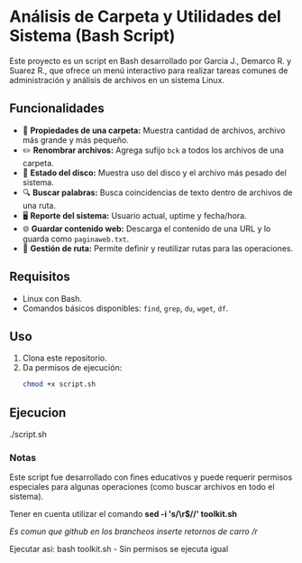 # Análisis de Carpeta y Utilidades del Sistema (Bash Script)

Este proyecto es un script en Bash desarrollado por Garcia J., Demarco R. y Suarez R., que ofrece un menú interactivo para realizar tareas comunes de administración y análisis de archivos en un sistema Linux.

## Funcionalidades

- 📁 **Propiedades de una carpeta:** Muestra cantidad de archivos, archivo más grande y más pequeño.
- ✏️ **Renombrar archivos:** Agrega sufijo `bck` a todos los archivos de una carpeta.
- 💾 **Estado del disco:** Muestra uso del disco y el archivo más pesado del sistema.
- 🔍 **Buscar palabras:** Busca coincidencias de texto dentro de archivos de una ruta.
- 🖥️ **Reporte del sistema:** Usuario actual, uptime y fecha/hora.
- 🌐 **Guardar contenido web:** Descarga el contenido de una URL y lo guarda como `paginaweb.txt`.
- 📌 **Gestión de ruta:** Permite definir y reutilizar rutas para las operaciones.

## Requisitos

- Linux con Bash.
- Comandos básicos disponibles: `find`, `grep`, `du`, `wget`, `df`.

## Uso

1. Clona este repositorio.
2. Da permisos de ejecución:  
   ```bash
   chmod +x script.sh

## Ejecucion
./script.sh

### Notas
<p>Este script fue desarrollado con fines educativos y puede requerir permisos especiales para algunas operaciones (como buscar archivos en todo el sistema).</p>
<p>Tener en cuenta utilizar el comando <b>sed -i 's/\r$//' toolkit.sh </b></p>
<i>Es comun que github en los brancheos inserte retornos de carro /r </i>
<p>Ejecutar asi: bash toolkit.sh - Sin permisos se ejecuta igual</p>
